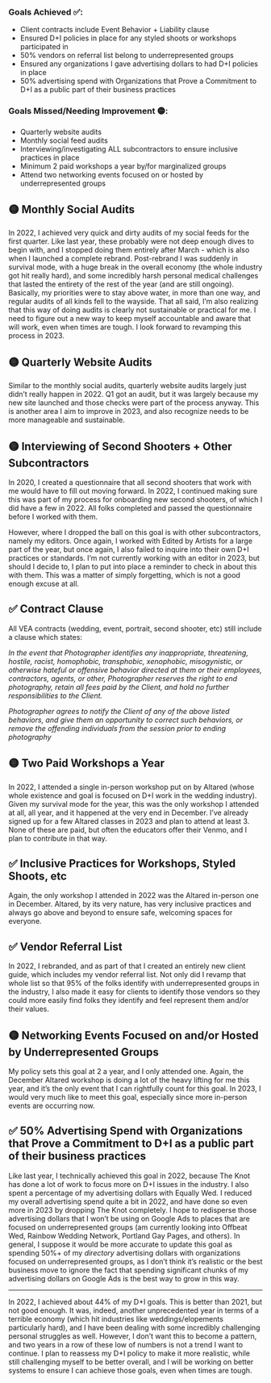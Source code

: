 ### Goals Achieved ✅:
- Client contracts include Event Behavior + Liability clause
- Ensured D+I policies in place for any styled shoots or workshops participated in
- 50% vendors on referral list belong to underrepresented groups
- Ensured any organizations I gave advertising dollars to had D+I policies in place
- 50% advertising spend with Organizations that Prove a Commitment to D+I as a public part of their business practices


### Goals Missed/Needing Improvement 🟡:
- Quarterly website audits
- Monthly social feed audits
- Interviewing/investigating ALL subcontractors to ensure inclusive practices in place
- Minimum 2 paid workshops a year by/for marginalized groups
- Attend two networking events focused on or hosted by underrepresented groups


## 🟡 Monthly Social Audits

In 2022, I achieved very quick and dirty audits of my social feeds for the first quarter. Like last year, these probably were not deep enough dives to begin with, and I stopped doing them entirely after March - which is also when I launched a complete rebrand. Post-rebrand I was suddenly in survival mode, with a huge break in the overall economy (the whole industry got hit really hard), and some incredibly harsh personal medical challenges that lasted the entirety of the rest of the year (and are still ongoing). Basically, my priorities were to stay above water, in more than one way, and regular audits of all kinds fell to the wayside. That all said, I’m also realizing that this way of doing audits is clearly not sustainable or practical for me. I need to figure out a new way to keep myself accountable and aware that will work, even when times are tough. I look forward to revamping this process in 2023.

## 🟡 Quarterly Website Audits

Similar to the monthly social audits, quarterly website audits largely just didn’t really happen in 2022. Q1 got an audit, but it was largely because my new site launched and those checks were part of the process anyway. This is another area I aim to improve in 2023, and also recognize needs to be more manageable and sustainable.

## 🟡 Interviewing of Second Shooters + Other Subcontractors

In 2020, I created a questionnaire that all second shooters that work with me would have to fill out moving forward. In 2022, I continued making sure this was part of my process for onboarding new second shooters, of which I did have a few in 2022. All folks completed and passed the questionnaire before I worked with them.

However, where I dropped the ball on this goal is with other subcontractors, namely my editors. Once again, I worked with Edited by Artists for a large part of the year, but once again, I also failed to inquire into their own D+I practices or standards. I’m not currently working with an editor in 2023, but should I decide to, I plan to put into place a reminder to check in about this with them. This was a matter of simply forgetting, which is not a good enough excuse at all.

## ✅ Contract Clause

All VEA contracts (wedding, event, portrait, second shooter, etc) still include a clause which states:

_In the event that Photographer identifies any inappropriate, threatening, hostile, racist, homophobic, transphobic, xenophobic, misogynistic, or otherwise hateful or offensive behavior directed at them or their employees, contractors, agents, or other, Photographer reserves the right to end photography, retain all fees paid by the Client, and hold no further responsibilities to the Client._

_Photographer agrees to notify the Client of any of the above listed behaviors, and give them an opportunity to correct such behaviors, or remove the offending individuals from the session prior to ending photography_

## 🟡 Two Paid Workshops a Year

In 2022, I attended a single in-person workshop put on by Altared (whose whole existence and goal is focused on D+I work in the wedding industry). Given my survival mode for the year, this was the only workshop I attended at all, all year, and it happened at the very end in December. I’ve already signed up for a few Altared classes in 2023 and plan to attend at least 3. None of these are paid, but often the educators offer their Venmo, and I plan to contribute in that way.

## ✅ Inclusive Practices for Workshops, Styled Shoots, etc

Again, the only workshop I attended in 2022 was the Altared in-person one in December. Altared, by its very nature, has very inclusive practices and always go above and beyond to ensure safe, welcoming spaces for everyone.

## ✅ Vendor Referral List

In 2022, I rebranded, and as part of that I created an entirely new client guide, which includes my vendor referral list. Not only did I revamp that whole list so that 95% of the folks identify with underrepresented groups in the industry, I also made it easy for clients to identify those vendors so they could more easily find folks they identify and feel represent them and/or their values.

## 🟡 Networking Events Focused on and/or Hosted by Underrepresented Groups

My policy sets this goal at 2 a year, and I only attended one. Again, the December Altared workshop is doing a lot of the heavy lifting for me this year, and it’s the only event that I can rightfully count for this goal. In 2023, I would very much like to meet this goal, especially since more in-person events are occurring now. 

## ✅ 50% Advertising Spend with Organizations that Prove a Commitment to D+I as a public part of their business practices

Like last year, I technically achieved this goal in 2022, because The Knot has done a lot of work to focus more on D+I issues in the industry. I also spent a percentage of my advertising dollars with Equally Wed. I reduced my overall advertising spend quite a bit in 2022, and have done so even more in 2023 by dropping The Knot completely. I hope to redisperse those advertising dollars that I won’t be using on Google Ads to places that are focused on underrepresented groups (am currently looking into Offbeat Wed, Rainbow Wedding Network, Portland Gay Pages, and others). In general, I suppose it would be more accurate to update this goal as spending 50%+ of my *directory* advertising dollars with organizations focused on underrepresented groups, as I don’t think it’s realistic or the best business move to ignore the fact that spending significant chunks of my advertising dollars on Google Ads is the best way to grow in this way.

---


In 2022, I achieved about 44% of my D+I goals. This is better than 2021, but not good enough. It was, indeed, another unprecedented year in terms of a terrible economy (which hit industries like weddings/elopements particularly hard), and I have been dealing with some incredibly challenging personal struggles as well. However, I don’t want this to become a pattern, and two years in a row of these low of numbers is not a trend I want to continue. I plan to reassess my D+I policy to make it more realistic, while still challenging myself to be better overall, and I will be working on better systems to ensure I can achieve those goals, even when times are tough.
